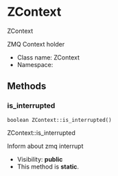 ZContext
===============

ZContext

ZMQ Context holder


* Class name: ZContext
* Namespace: 







Methods
-------


### is_interrupted

    boolean ZContext::is_interrupted()

ZContext::is_interrupted

Inform about zmq interrupt

* Visibility: **public**
* This method is **static**.



